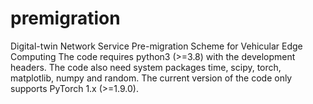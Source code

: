 # premigration
Digital-twin Network Service Pre-migration Scheme for Vehicular Edge Computing
The code requires python3 (>=3.8) with the development headers. The code also need system packages time, scipy, torch, matplotlib, numpy and random. The current version of the code only supports PyTorch 1.x (>=1.9.0).
